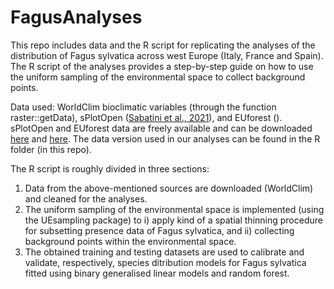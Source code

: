 # FagusAnalyses
This repo includes data and the R script for replicating the analyses of the distribution of Fagus sylvatica across west Europe (Italy, France and Spain).  The R script of the analyses provides a step-by-step guide on how to use the uniform sampling of the environmental space to collect background points.

Data used: WorldClim bioclimatic variables (through the function raster::getData), sPlotOpen ([Sabatini et al., 2021](https://doi.org/10.1111/geb.13346)), and EUforest (). sPlotOpen and EUforest data are freely available and can be downloaded [here]() and [here](). The data version used in our analyses can be found in the R folder (in this repo).

The R script is roughly divided in three sections:
1) Data from the above-mentioned sources are downloaded (WorldClim) and cleaned for the analyses.
2) The uniform sampling of the environmental space is implemented (using the UEsampling package) to i) apply kind of a spatial thinning procedure for subsetting presence data of Fagus sylvatica, and ii) collecting background points within the environmental space.
3) The obtained training and testing datasets are used to calibrate and validate, respectively, species ditribution models for Fagus sylvatica fitted using binary generalised linear models and random forest.
